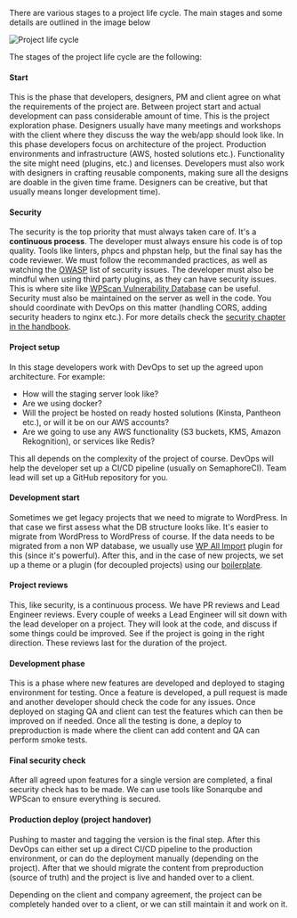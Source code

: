 There are various stages to a project life cycle. The main stages and some details are outlined in the image below

![Project life cycle](/img/project-lifecycle.png)

The stages of the project life cycle are the following:

#### Start

This is the phase that developers, designers, PM and client agree on what the requirements of the project are.
Between project start and actual development can pass considerable amount of time. This is the project exploration phase.
Designers usually have many meetings and workshops with the client where they discuss the way the web/app should look like. In this phase developers focus on architecture of the project. Production environments and infrastructure (AWS, hosted solutions etc.). Functionality the site might need (plugins, etc.) and licenses.
Developers must also work with designers in crafting reusable components, making sure all the designs are doable in the given time frame. Designers can be creative, but that usually means longer development time).

#### Security

The security is the top priority that must always taken care of. It's a __continuous process__. The developer must always ensure his code is of top quality. Tools like linters, phpcs and phpstan help, but the final say has the code reviewer.
We must follow the recommanded practices, as well as watching the [OWASP](https://www.owasp.org/index.php/Main_Page) list of security issues. The developer must also be mindful when using third party plugins, as they can have security issues. This is where site like [WPScan Vulnerability Database](https://wpvulndb.com/) can be useful.
Security must also be maintained on the server as well in the code. You should coordinate with DevOps on this matter (handling CORS, adding security headers to nginx etc.).
For more details check the [security chapter in the handbook](/project-management/security/security-in-wordpress).

#### Project setup

In this stage developers work with DevOps to set up the agreed upon architecture. For example:
- How will the staging server look like?
- Are we using docker?
- Will the project be hosted on ready hosted solutions (Kinsta, Pantheon etc.), or will it be on our AWS accounts?
- Are we going to use any AWS functionality (S3 buckets, KMS, Amazon Rekognition), or services like Redis?

This all depends on the complexity of the project of course. DevOps will help the developer set up a CI/CD pipeline (usually on SemaphoreCI). Team lead will set up a GitHub repository for you.

#### Development start

Sometimes we get legacy projects that we need to migrate to WordPress. In that case we first assess what the DB structure looks like. It's easier to migrate from WordPress to WordPress of course. If the data needs to be migrated from a non WP database, we usually use [WP All Import](http://www.wpallimport.com/) plugin for this (since it's powerful).
After this, and in the case of new projects, we set up a theme or a plugin (for decoupled projects) using our [boilerplate](https://github.com/infinum/eightshift-boilerplate/).

#### Project reviews

This, like security, is a continuous process. We have PR reviews and Lead Engineer reviews. Every couple of weeks a Lead Engineer will sit down with the lead developer on a project. They will look at the code, and discuss if some things could be improved. See if the project is going in the right direction. These reviews last for the duration of the project.

#### Development phase

This is a phase where new features are developed and deployed to staging environment for testing. Once a feature is developed, a pull request is made and another developer should check the code for any issues. Once deployed on staging QA and client can test the features which can then be improved on if needed.
Once all the testing is done, a deploy to preproduction is made where the client can add content and QA can perform smoke tests.

#### Final security check

After all agreed upon features for a single version are completed, a final security check has to be made. We can use tools like Sonarqube and WPScan to ensure everything is secured.

#### Production deploy (project handover)

Pushing to master and tagging the version is the final step. After this DevOps can either set up a direct CI/CD pipeline to the production environment, or can do the deployment manually (depending on the project).
After that we should migrate the content from preproduction (source of truth) and the project is live and handed over to a client.

Depending on the client and company agreement, the project can be completely handed over to a client, or we can still maintain it and work on it.
